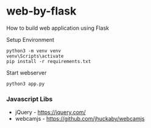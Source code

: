 # web-by-flask
How to build web application using Flask

Setup Environment
```
python3 -m venv venv
venv\Scripts\activate
pip install -r requirements.txt
```

Start webserver
```
python3 app.py
```

### Javascript Libs
* jQuery - https://jquery.com/
* webcamjs - https://github.com/jhuckaby/webcamjs
